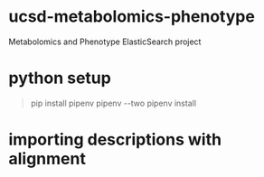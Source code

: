 # ucsd-metabolomics-phenotype
Metabolomics and Phenotype ElasticSearch project

# python setup
> pip install pipenv
> pipenv --two
> pipenv install

# importing descriptions with alignment
